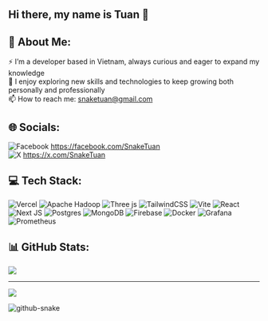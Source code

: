 ## Hi there, my name is Tuan 👋

<!--
**SnakeTuan/SnakeTuan** is a ✨ _special_ ✨ repository because its `README.md` (this file) appears on your GitHub profile.

Here are some ideas to get you started:

- 🔭 I’m currently working on ...
- 🌱 I’m currently learning ...
- 👯 I’m looking to collaborate on ...
- 🤔 I’m looking for help with ...
- 💬 Ask me about ...
- 📫 How to reach me: ...
- 😄 Pronouns: ...
- ⚡ Fun fact: ...
-->

## 💫 About Me:
⚡ I’m a developer based in Vietnam, always curious and eager to expand my knowledge<br>
🌱 I enjoy exploring new skills and technologies to keep growing both personally and professionally<br>
📫 How to reach me: snaketuan@gmail.com


## 🌐 Socials:

![Facebook](https://img.shields.io/badge/Facebook-%231877F2.svg?logo=Facebook&logoColor=white) https://facebook.com/SnakeTuan <br>
![X](https://img.shields.io/badge/X-black.svg?logo=X&logoColor=white) https://x.com/SnakeTuan 

## 💻 Tech Stack:
![Vercel](https://img.shields.io/badge/vercel-%23000000.svg?style=flat&logo=vercel&logoColor=white) ![Apache Hadoop](https://img.shields.io/badge/Apache%20Hadoop-66CCFF?style=flat&logo=apachehadoop&logoColor=black) ![Three js](https://img.shields.io/badge/threejs-black?style=flat&logo=three.js&logoColor=white) ![TailwindCSS](https://img.shields.io/badge/tailwindcss-%2338B2AC.svg?style=flat&logo=tailwind-css&logoColor=white) ![Vite](https://img.shields.io/badge/vite-%23646CFF.svg?style=flat&logo=vite&logoColor=white) ![React](https://img.shields.io/badge/react-%2320232a.svg?style=flat&logo=react&logoColor=%2361DAFB) ![Next JS](https://img.shields.io/badge/Next-black?style=flat&logo=next.js&logoColor=white) ![Postgres](https://img.shields.io/badge/postgres-%23316192.svg?style=flat&logo=postgresql&logoColor=white) ![MongoDB](https://img.shields.io/badge/MongoDB-%234ea94b.svg?style=flat&logo=mongodb&logoColor=white) ![Firebase](https://img.shields.io/badge/firebase-a08021?style=flat&logo=firebase&logoColor=ffcd34) ![Docker](https://img.shields.io/badge/docker-%230db7ed.svg?style=flat&logo=docker&logoColor=white) ![Grafana](https://img.shields.io/badge/grafana-%23F46800.svg?style=flat&logo=grafana&logoColor=white) ![Prometheus](https://img.shields.io/badge/Prometheus-E6522C?style=flat&logo=Prometheus&logoColor=white)
## 📊 GitHub Stats:
<!--
![](https://github-readme-stats.vercel.app/api?username=SnakeTuan&theme=transparent&hide_border=false&include_all_commits=false&count_private=false)<br/>
![](https://github-readme-streak-stats.herokuapp.com/?user=SnakeTuan&theme=transparent&hide_border=false)<br/>
-->
![](https://github-readme-stats.vercel.app/api/top-langs/?username=SnakeTuan&theme=transparent&hide_border=false&include_all_commits=false&count_private=false&layout=compact)

---
[![](https://visitcount.itsvg.in/api?id=SnakeTuan&icon=5&color=3)](https://visitcount.itsvg.in)

<!-- Proudly created with GPRM ( https://gprm.itsvg.in ) -->

<picture>
  <source media="(prefers-color-scheme: dark)" srcset="https://raw.githubusercontent.com/SnakeTuan/SnakeTuan/github-contribution-grid-snake-dark.svg" />
  <source media="(prefers-color-scheme: light)" srcset="https://raw.githubusercontent.com/SnakeTuan/SnakeTuan/github-contribution-grid-snake.svg" />
  <img alt="github-snake" src="https://raw.githubusercontent.com/SnakeTuan/SnakeTuan/github-contribution-grid-snake.svg" />
</picture>

